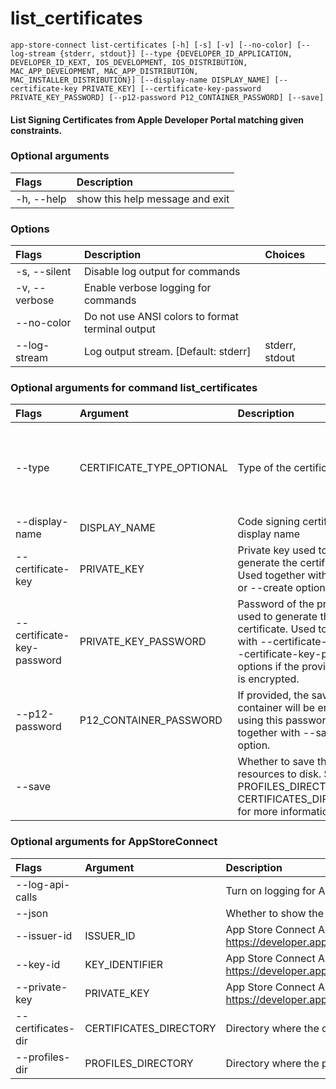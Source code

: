 
list_certificates
=================


``app-store-connect list-certificates [-h] [-s] [-v] [--no-color] [--log-stream {stderr, stdout}] [--type {DEVELOPER_ID_APPLICATION, DEVELOPER_ID_KEXT, IOS_DEVELOPMENT, IOS_DISTRIBUTION, MAC_APP_DEVELOPMENT, MAC_APP_DISTRIBUTION, MAC_INSTALLER_DISTRIBUTION}] [--display-name DISPLAY_NAME] [--certificate-key PRIVATE_KEY] [--certificate-key-password PRIVATE_KEY_PASSWORD] [--p12-password P12_CONTAINER_PASSWORD] [--save] ``
#### List Signing Certificates from Apple Developer Portal matching given constraints.

### Optional arguments

|Flags|Description|
| :--- | :--- |
|-h, --help|show this help message and exit|

### Options

|Flags|Description|Choices|
| :--- | :--- | :--- |
|-s, --silent|Disable log output for commands||
|-v, --verbose|Enable verbose logging for commands||
|--no-color|Do not use ANSI colors to format terminal output||
|--log-stream|Log output stream. [Default: stderr]|stderr, stdout|

### Optional arguments for command list_certificates

|Flags|Argument|Description|Type|Choices|
| :--- | :--- | :--- | :--- | :--- |
|--type|CERTIFICATE_TYPE_OPTIONAL|Type of the certificate|CertificateType|DEVELOPER_ID_APPLICATION, DEVELOPER_ID_KEXT, IOS_DEVELOPMENT, IOS_DISTRIBUTION, MAC_APP_DEVELOPMENT, MAC_APP_DISTRIBUTION, MAC_INSTALLER_DISTRIBUTION|
|--display-name|DISPLAY_NAME|Code signing certificate display name|str||
|--certificate-key|PRIVATE_KEY|Private key used to generate the certificate. Used together with --save or --create options.|CertificateKeyArgument||
|--certificate-key-password|PRIVATE_KEY_PASSWORD|Password of the private key used to generate the certificate. Used together with --certificate-key or --certificate-key-path options if the provided key is encrypted.|CertificateKeyPasswordArgument||
|--p12-password|P12_CONTAINER_PASSWORD|If provided, the saved p12 container will be encrypted using this password. Used together with --save option.|str||
|--save||Whether to save the resources to disk. See PROFILES_DIRECTORY and CERTIFICATES_DIRECTORY for more information.|bool||

### Optional arguments for AppStoreConnect

|Flags|Argument|Description|Type|Default|
| :--- | :--- | :--- | :--- | :--- |
|--log-api-calls||Turn on logging for App Store Connect API HTTP requests|bool||
|--json||Whether to show the resource in JSON format|bool||
|--issuer-id|ISSUER_ID|App Store Connect API Key Issuer ID. Identifies the issuer who created the authentication token. Learn more at https://developer.apple.com/documentation/appstoreconnectapi/creating_api_keys_for_app_store_connect_api.|IssuerIdArgument||
|--key-id|KEY_IDENTIFIER|App Store Connect API Key ID. Learn more at https://developer.apple.com/documentation/appstoreconnectapi/creating_api_keys_for_app_store_connect_api.|KeyIdentifierArgument||
|--private-key|PRIVATE_KEY|App Store Connect API private key. Learn more at https://developer.apple.com/documentation/appstoreconnectapi/creating_api_keys_for_app_store_connect_api.|PrivateKeyArgument||
|--certificates-dir|CERTIFICATES_DIRECTORY|Directory where the code signing certificates will be saved|Path|$HOME/Library/MobileDevice/Certificates|
|--profiles-dir|PROFILES_DIRECTORY|Directory where the provisioning profiles will be saved|Path|$HOME/Library/MobileDevice/Provisioning Profiles|
